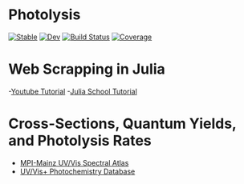 # Photolysis

[![Stable](https://img.shields.io/badge/docs-stable-blue.svg)](https://john-waczak.github.io/Photolysis.jl/stable/)
[![Dev](https://img.shields.io/badge/docs-dev-blue.svg)](https://john-waczak.github.io/Photolysis.jl/dev/)
[![Build Status](https://github.com/john-waczak/Photolysis.jl/actions/workflows/CI.yml/badge.svg?branch=main)](https://github.com/john-waczak/Photolysis.jl/actions/workflows/CI.yml?query=branch%3Amain)
[![Coverage](https://codecov.io/gh/john-waczak/Photolysis.jl/branch/main/graph/badge.svg)](https://codecov.io/gh/john-waczak/Photolysis.jl)


# Web Scrapping in Julia
-[Youtube Tutorial](https://www.youtube.com/watch?v=Z3sjw9u4B8M&ab_channel=DataMaking)
-[Julia School Tutorial](https://julia.school/julia/scraping/)

# Cross-Sections, Quantum Yields, and Photolysis Rates
- [MPI-Mainz UV/Vis Spectral Atlas](https://uv-vis-spectral-atlas-mainz.org/uvvis/cross_sections/Alcohols/2,1-C6H9OH.spc)
- [UV/Vis+ Photochemistry Database](https://science-softcon.de/spectra/)


